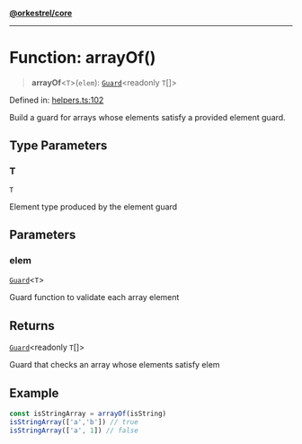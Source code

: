 [**@orkestrel/core**](../index.md)

***

# Function: arrayOf()

> **arrayOf**\<`T`\>(`elem`): [`Guard`](../type-aliases/Guard.md)\<readonly `T`[]\>

Defined in: [helpers.ts:102](https://github.com/orkestrel/core/blob/4aab0d299da5f30a0c75f3eda95d1b02f821688d/src/helpers.ts#L102)

Build a guard for arrays whose elements satisfy a provided element guard.

## Type Parameters

### T

`T`

Element type produced by the element guard

## Parameters

### elem

[`Guard`](../type-aliases/Guard.md)\<`T`\>

Guard function to validate each array element

## Returns

[`Guard`](../type-aliases/Guard.md)\<readonly `T`[]\>

Guard that checks an array whose elements satisfy elem

## Example

```ts
const isStringArray = arrayOf(isString)
isStringArray(['a','b']) // true
isStringArray(['a', 1]) // false
```
